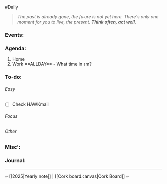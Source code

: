 #Daily
>*The past is already gone, the future is not yet here. There's only one moment for you to live, the present.*
>***Think often, act well.***
### Events:

### Agenda:
1. Home
2. Work
	==ALLDAY== - What time in am?
### To-do:
###### Easy
- [ ] Check HAWKmail
###### Focus
###### Other
### Misc':

### Journal:


---
~ [[2025|Yearly note]] | [[Cork board.canvas|Cork Board]] ~
